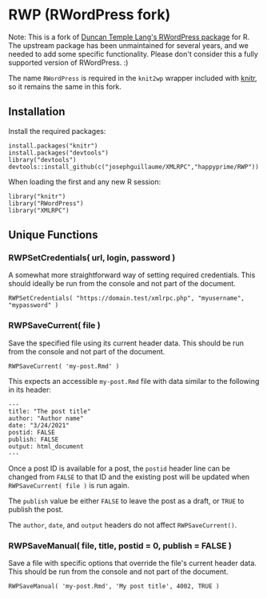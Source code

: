 # RWP (RWordPress fork)

Note: This is a fork of [Duncan Temple Lang's RWordPress package](https://github.com/duncantl/RWordPress) for R. The upstream package has been unmaintained for several years, and we needed to add some specific functionality. Please don't consider this a fully supported version of RWordPress. :)

The name `RWordPress` is required in the `knit2wp` wrapper included with [knitr](https://github.com/yihui/knitr), so it remains the same in this fork.

## Installation

Install the required packages:

```
install.packages("knitr")
install.packages("devtools")
library("devtools")
devtools::install_github(c("josephguillaume/XMLRPC","happyprime/RWP"))
```

When loading the first and any new R session:

```
library("knitr")
library("RWordPress")
library("XMLRPC")
```

## Unique Functions

### RWPSetCredentials( url, login, password )

A somewhat more straightforward way of setting required credentials. This should ideally be run from the console and not part of the document.

```
RWPSetCredentials( "https://domain.test/xmlrpc.php", "myusername", "mypassword" )
```

### RWPSaveCurrent( file )

Save the specified file using its current header data. This should be run from the console and not part of the document.

```
RWPSaveCurrent( 'my-post.Rmd' )
```

This expects an accessible `my-post.Rmd` file with data similar to the following in its header:

```
---
title: "The post title"
author: "Author name"
date: "3/24/2021"
postid: FALSE
publish: FALSE
output: html_document
---
```

Once a post ID is available for a post, the `postid` header line can be changed from `FALSE` to that ID and the existing post will be updated when `RWPSaveCurrent( file )` is run again.

The `publish` value be either `FALSE` to leave the post as a draft, or `TRUE` to publish the post.

The `author`, `date`, and `output` headers do not affect `RWPSaveCurrent()`.

### RWPSaveManual( file, title, postid = 0, publish = FALSE )

Save a file with specific options that override the file's current header data. This should be run from the console and not part of the document.

```
RWPSaveManual( 'my-post.Rmd', 'My post title', 4002, TRUE )
```
